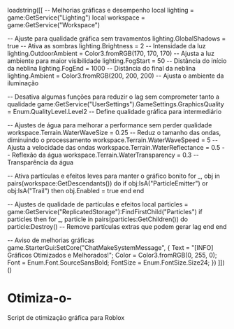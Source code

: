 loadstring([[
-- Melhorias gráficas e desempenho
local lighting = game:GetService("Lighting")
local workspace = game:GetService("Workspace")

-- Ajuste para qualidade gráfica sem travamentos
lighting.GlobalShadows = true           -- Ativa as sombras
lighting.Brightness = 2                 -- Intensidade da luz
lighting.OutdoorAmbient = Color3.fromRGB(170, 170, 170)  -- Ajusta a luz ambiente para maior visibilidade
lighting.FogStart = 50                  -- Distância do início da neblina
lighting.FogEnd = 1000                  -- Distância do final da neblina
lighting.Ambient = Color3.fromRGB(200, 200, 200)  -- Ajusta o ambiente da iluminação

-- Desativa algumas funções para reduzir o lag sem comprometer tanto a qualidade
game:GetService("UserSettings").GameSettings.GraphicsQuality = Enum.QualityLevel.Level2  -- Define qualidade gráfica para intermediário

-- Ajustes de água para melhorar a performance sem perder qualidade
workspace.Terrain.WaterWaveSize = 0.25  -- Reduz o tamanho das ondas, diminuindo o processamento
workspace.Terrain.WaterWaveSpeed = 5    -- Ajusta a velocidade das ondas
workspace.Terrain.WaterReflectance = 0.5  -- Reflexão da água
workspace.Terrain.WaterTransparency = 0.3  -- Transparência da água

-- Ativa partículas e efeitos leves para manter o gráfico bonito
for _, obj in pairs(workspace:GetDescendants()) do
    if obj:IsA("ParticleEmitter") or obj:IsA("Trail") then
        obj.Enabled = true
    end
end

-- Ajustes de qualidade de partículas e efeitos
local particles = game:GetService("ReplicatedStorage"):FindFirstChild("Particles")
if particles then
    for _, particle in pairs(particles:GetChildren()) do
        particle:Destroy()  -- Remove partículas extras que podem gerar lag
    end
end

-- Aviso de melhorias gráficas
game.StarterGui:SetCore("ChatMakeSystemMessage", {
    Text = "[INFO] Gráficos Otimizados e Melhorados!";
    Color = Color3.fromRGB(0, 255, 0);
    Font = Enum.Font.SourceSansBold;
    FontSize = Enum.FontSize.Size24;
})
]])()
# Otimiza-o-
Script de otimização gráfica para Roblox

